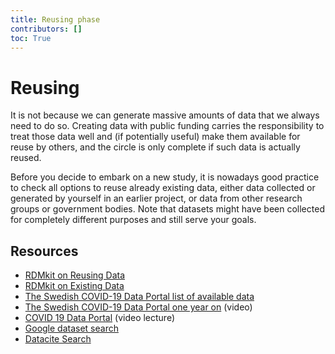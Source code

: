 ```yaml
---
title: Reusing phase
contributors: []
toc: True
---
```


# Reusing
It is not because we can generate massive amounts of data that we always need to do so. Creating data with public funding carries the responsibility to treat those data well and (if potentially useful) make them available for reuse by others, and the circle is only complete if such data is actually reused.

Before you decide to embark on a new study, it is nowadays good practice to check all options to reuse already existing data, either data collected or generated by yourself in an earlier project, or data from other research groups or government bodies. Note that datasets might have been collected for completely different purposes and still serve your goals.

## Resources
* [RDMkit on Reusing Data](https://rdmkit.elixir-europe.org/reusing)
* [RDMkit on Existing Data](https://rdmkit.elixir-europe.org/existing_data)
* [The Swedish COVID-19 Data Portal list of available data](https://covid19dataportal.se/datasets/all/)
* [The Swedish COVID-19 Data Portal one year on](https://www.youtube.com/watch?v=UUsoY6Lfa1o&list=PL1nnHOyxN_WdqnzLqbmWJz_i0f2anT9cS&index=7) (video)
* [COVID 19 Data Portal](https://www.youtube.com/watch?v=Q2W1MvxMkJ0&list=PL1nnHOyxN_WdqnzLqbmWJz_i0f2anT9cS&index=12) (video lecture)
* [Google dataset search](https://datasetsearch.research.google.com)
* [Datacite Search](https://search.datacite.org)

